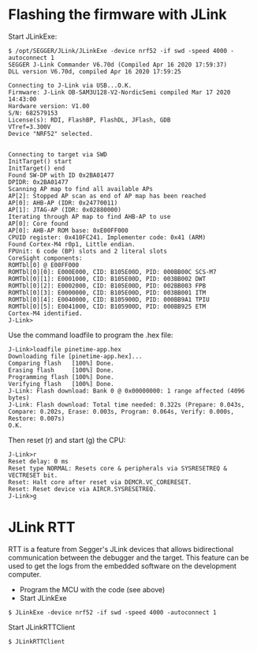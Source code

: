 # Flashing the firmware with JLink

Start JLinkExe:
```
$ /opt/SEGGER/JLink/JLinkExe -device nrf52 -if swd -speed 4000 -autoconnect 1
SEGGER J-Link Commander V6.70d (Compiled Apr 16 2020 17:59:37)
DLL version V6.70d, compiled Apr 16 2020 17:59:25

Connecting to J-Link via USB...O.K.
Firmware: J-Link OB-SAM3U128-V2-NordicSemi compiled Mar 17 2020 14:43:00
Hardware version: V1.00
S/N: 682579153
License(s): RDI, FlashBP, FlashDL, JFlash, GDB
VTref=3.300V
Device "NRF52" selected.


Connecting to target via SWD
InitTarget() start
InitTarget() end
Found SW-DP with ID 0x2BA01477
DPIDR: 0x2BA01477
Scanning AP map to find all available APs
AP[2]: Stopped AP scan as end of AP map has been reached
AP[0]: AHB-AP (IDR: 0x24770011)
AP[1]: JTAG-AP (IDR: 0x02880000)
Iterating through AP map to find AHB-AP to use
AP[0]: Core found
AP[0]: AHB-AP ROM base: 0xE00FF000
CPUID register: 0x410FC241. Implementer code: 0x41 (ARM)
Found Cortex-M4 r0p1, Little endian.
FPUnit: 6 code (BP) slots and 2 literal slots
CoreSight components:
ROMTbl[0] @ E00FF000
ROMTbl[0][0]: E000E000, CID: B105E00D, PID: 000BB00C SCS-M7
ROMTbl[0][1]: E0001000, CID: B105E00D, PID: 003BB002 DWT
ROMTbl[0][2]: E0002000, CID: B105E00D, PID: 002BB003 FPB
ROMTbl[0][3]: E0000000, CID: B105E00D, PID: 003BB001 ITM
ROMTbl[0][4]: E0040000, CID: B105900D, PID: 000BB9A1 TPIU
ROMTbl[0][5]: E0041000, CID: B105900D, PID: 000BB925 ETM
Cortex-M4 identified.
J-Link>
```

Use the command loadfile to program the .hex file:
```
J-Link>loadfile pinetime-app.hex
Downloading file [pinetime-app.hex]...
Comparing flash   [100%] Done.
Erasing flash     [100%] Done.
Programming flash [100%] Done.
Verifying flash   [100%] Done.
J-Link: Flash download: Bank 0 @ 0x00000000: 1 range affected (4096 bytes)
J-Link: Flash download: Total time needed: 0.322s (Prepare: 0.043s, Compare: 0.202s, Erase: 0.003s, Program: 0.064s, Verify: 0.000s, Restore: 0.007s)
O.K.
```

Then reset (r) and start (g) the CPU:
```
J-Link>r
Reset delay: 0 ms
Reset type NORMAL: Resets core & peripherals via SYSRESETREQ & VECTRESET bit.
Reset: Halt core after reset via DEMCR.VC_CORERESET.
Reset: Reset device via AIRCR.SYSRESETREQ.
J-Link>g
```

# JLink RTT
RTT is a feature from Segger's JLink devices that allows bidirectional communication between the debugger and the target. This feature can be used to get the logs from the embedded software on the development computer.

 - Program the MCU with the code (see above)
 - Start JLinkExe

```
$ JLinkExe -device nrf52 -if swd -speed 4000 -autoconnect 1
```

Start JLinkRTTClient
```
$ JLinkRTTClient
```

